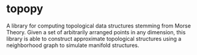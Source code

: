 # topopy
A library for computing topological data structures stemming from Morse Theory. Given a set of arbitrarily arranged points in any dimension, this library is able to construct approximate topological structures using a neighborhood graph to simulate manifold structures.
